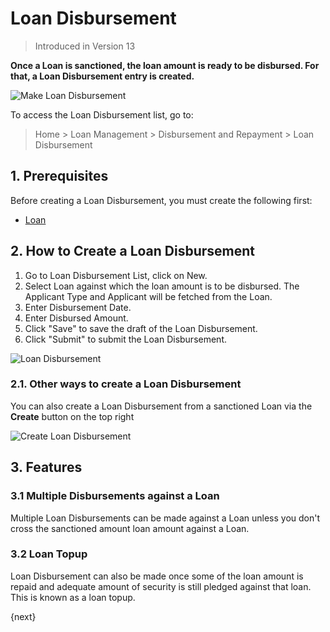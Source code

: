 <!-- add-breadcrumbs -->
# Loan Disbursement
> Introduced in Version 13

**Once a Loan is sanctioned, the loan amount is ready to be disbursed. For that, a Loan Disbursement entry is created.**

<img class="screenshot" alt="Make Loan Disbursement" src="{{docs_base_url}}/assets/img/loan-management/loan-disbursement-flow.png">

To access the Loan Disbursement list, go to:
> Home > Loan Management > Disbursement and Repayment > Loan Disbursement

## 1. Prerequisites
Before creating a Loan Disbursement, you must create the following first:

* [Loan](/docs/user/manual/en/loan-management/loan)


## 2. How to Create a Loan Disbursement
1. Go to Loan Disbursement List, click on New.
2. Select Loan against which the loan amount is to be disbursed. The Applicant Type and Applicant will be fetched from the Loan.
3. Enter Disbursement Date.
4. Enter Disbursed Amount.
7. Click "Save" to save the draft of the Loan Disbursement.
8. Click "Submit" to submit the Loan Disbursement.

<img class="screenshot" alt="Loan Disbursement" src="{{docs_base_url}}/assets/img/loan-management/loan-disbursement.png">

### 2.1. Other ways to create a Loan Disbursement
You can also create a Loan Disbursement from a sanctioned Loan via the **Create** button on the top right

<img class="screenshot" alt="Create Loan Disbursement" src="{{docs_base_url}}/assets/img/loan-management/create-loan-disbursement.png">

## 3. Features

### 3.1 Multiple Disbursements against a Loan
Multiple Loan Disbursements can be made against a Loan unless you don't cross the sanctioned amount loan amount against a Loan.

### 3.2 Loan Topup
Loan Disbursement can also be made once some of the loan amount is repaid and adequate amount of security is still pledged against that loan. This is known as a loan topup.

{next}



